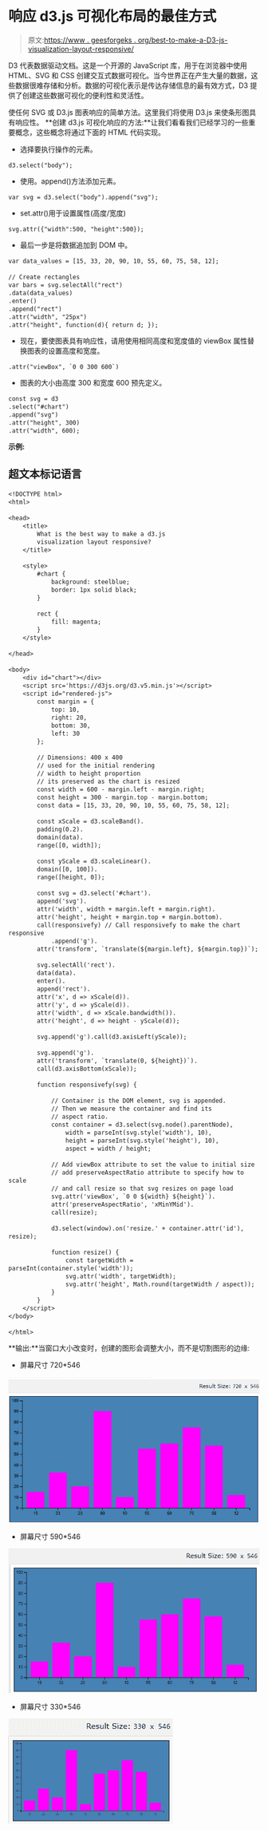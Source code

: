 # 响应 d3.js 可视化布局的最佳方式

> 原文:[https://www . geesforgeks . org/best-to-make-a-D3-js-visualization-layout-responsive/](https://www.geeksforgeeks.org/best-way-to-make-a-d3-js-visualization-layout-responsive/)

D3 代表数据驱动文档。这是一个开源的 JavaScript 库，用于在浏览器中使用 HTML、SVG 和 CSS 创建交互式数据可视化。当今世界正在产生大量的数据，这些数据很难存储和分析。数据的可视化表示是传达存储信息的最有效方式，D3 提供了创建这些数据可视化的便利性和灵活性。

使任何 SVG 或 D3.js 图表响应的简单方法。这里我们将使用 D3.js 来使条形图具有响应性。
**创建 d3.js 可视化响应的方法:**让我们看看我们已经学习的一些重要概念，这些概念将通过下面的 HTML 代码实现。

*   选择要执行操作的元素。

```
d3.select("body");
```

*   使用。append()方法添加元素。

```
var svg = d3.select("body").append("svg");
```

*   set.attr()用于设置属性(高度/宽度)

```
svg.attr({"width":500, "height":500}); 
```

*   最后一步是将数据追加到 DOM 中。

```
var data_values = [15, 33, 20, 90, 10, 55, 60, 75, 58, 12];

// Create rectangles 
var bars = svg.selectAll("rect")
.data(data_values)
.enter()
.append("rect")
.attr("width", "25px")
.attr("height", function(d){ return d; });
```

*   现在，要使图表具有响应性，请用使用相同高度和宽度值的 viewBox 属性替换图表的设置高度和宽度。

```
.attr("viewBox", `0 0 300 600`)
```

*   图表的大小由高度 300 和宽度 600 预先定义。

```
const svg = d3
.select("#chart")
.append("svg")
.attr("height", 300)
.attr("width", 600);
```

**示例:**

## 超文本标记语言

```
<!DOCTYPE html>
<html>

<head>
    <title>
        What is the best way to make a d3.js
        visualization layout responsive?
    </title>

    <style>
        #chart {
            background: steelblue;
            border: 1px solid black;
        }

        rect {
            fill: magenta;
        }
    </style>

</head>

<body>
    <div id="chart"></div>
    <script src='https://d3js.org/d3.v5.min.js'></script>   
    <script id="rendered-js">
        const margin = {
            top: 10,
            right: 20,
            bottom: 30,
            left: 30
        };

        // Dimensions: 400 x 400
        // used for the initial rendering
        // width to height proportion
        // its preserved as the chart is resized
        const width = 600 - margin.left - margin.right;
        const height = 300 - margin.top - margin.bottom;
        const data = [15, 33, 20, 90, 10, 55, 60, 75, 58, 12];

        const xScale = d3.scaleBand().
        padding(0.2).
        domain(data).
        range([0, width]);

        const yScale = d3.scaleLinear().
        domain([0, 100]).
        range([height, 0]);

        const svg = d3.select('#chart').
        append('svg').
        attr('width', width + margin.left + margin.right).
        attr('height', height + margin.top + margin.bottom).
        call(responsivefy) // Call responsivefy to make the chart responsive
            .append('g').
        attr('transform', `translate(${margin.left}, ${margin.top})`);

        svg.selectAll('rect').
        data(data).
        enter().
        append('rect').
        attr('x', d => xScale(d)).
        attr('y', d => yScale(d)).
        attr('width', d => xScale.bandwidth()).
        attr('height', d => height - yScale(d));

        svg.append('g').call(d3.axisLeft(yScale));

        svg.append('g').
        attr('transform', `translate(0, ${height})`).
        call(d3.axisBottom(xScale));

        function responsivefy(svg) {

            // Container is the DOM element, svg is appended.
            // Then we measure the container and find its
            // aspect ratio.
            const container = d3.select(svg.node().parentNode),
                width = parseInt(svg.style('width'), 10),
                height = parseInt(svg.style('height'), 10),
                aspect = width / height;

            // Add viewBox attribute to set the value to initial size
            // add preserveAspectRatio attribute to specify how to scale
            // and call resize so that svg resizes on page load
            svg.attr('viewBox', `0 0 ${width} ${height}`).
            attr('preserveAspectRatio', 'xMinYMid').
            call(resize);

            d3.select(window).on('resize.' + container.attr('id'), resize);

            function resize() {
                const targetWidth = parseInt(container.style('width'));
                svg.attr('width', targetWidth);
                svg.attr('height', Math.round(targetWidth / aspect));
            }
        }
    </script>
</body>

</html>
```

**输出:**当窗口大小改变时，创建的图形会调整大小，而不是切割图形的边缘:

*   屏幕尺寸 720*546

![](img/2fa544863716bbec15e6f39f7fb5cfaa.png)

*   屏幕尺寸 590*546

![](img/ecf431b6394ac7bd32683e3c95a46afa.png)

*   屏幕尺寸 330*546

![](img/91ba7675cb08e99f93d47230b4ae5bb1.png)